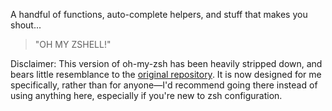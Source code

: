 A handful of functions, auto-complete helpers, and stuff that makes you shout...

> "OH MY ZSHELL!"

Disclaimer: This version of oh-my-zsh has been heavily stripped down, and
bears little resemblance to the
[original repository](https://github.com/robbyrussell/oh-my-zsh). It is now 
designed for me specifically, rather than for anyone&mdash;I'd recommend going
there instead of using anything here, especially if you're new to zsh
configuration.
